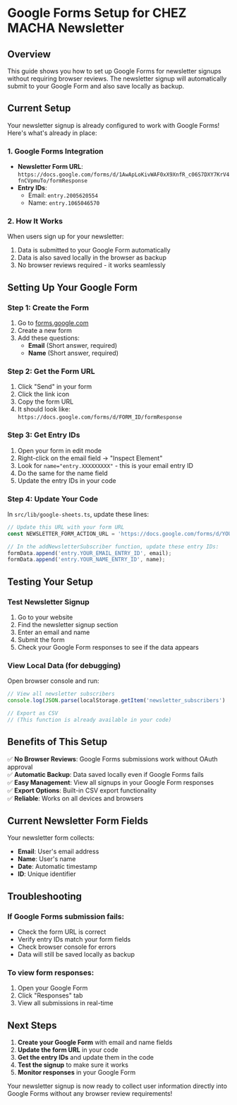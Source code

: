 # Google Forms Setup for CHEZ MACHA Newsletter

## Overview
This guide shows you how to set up Google Forms for newsletter signups without requiring browser reviews. The newsletter signup will automatically submit to your Google Form and also save locally as backup.

## Current Setup
Your newsletter signup is already configured to work with Google Forms! Here's what's already in place:

### 1. Google Forms Integration
- **Newsletter Form URL**: `https://docs.google.com/forms/d/1AwApLoKivWAF0xX9XnfR_c06S7DXY7KrV4fnCVpmuTo/formResponse`
- **Entry IDs**: 
  - Email: `entry.2005620554`
  - Name: `entry.1065046570`

### 2. How It Works
When users sign up for your newsletter:
1. Data is submitted to your Google Form automatically
2. Data is also saved locally in the browser as backup
3. No browser reviews required - it works seamlessly

## Setting Up Your Google Form

### Step 1: Create the Form
1. Go to [forms.google.com](https://forms.google.com)
2. Create a new form
3. Add these questions:
   - **Email** (Short answer, required)
   - **Name** (Short answer, required)

### Step 2: Get the Form URL
1. Click "Send" in your form
2. Click the link icon
3. Copy the form URL
4. It should look like: `https://docs.google.com/forms/d/FORM_ID/formResponse`

### Step 3: Get Entry IDs
1. Open your form in edit mode
2. Right-click on the email field → "Inspect Element"
3. Look for `name="entry.XXXXXXXXX"` - this is your email entry ID
4. Do the same for the name field
5. Update the entry IDs in your code

### Step 4: Update Your Code
In `src/lib/google-sheets.ts`, update these lines:

```typescript
// Update this URL with your form URL
const NEWSLETTER_FORM_ACTION_URL = 'https://docs.google.com/forms/d/YOUR_FORM_ID_HERE/formResponse';

// In the addNewsletterSubscriber function, update these entry IDs:
formData.append('entry.YOUR_EMAIL_ENTRY_ID', email);
formData.append('entry.YOUR_NAME_ENTRY_ID', name);
```

## Testing Your Setup

### Test Newsletter Signup
1. Go to your website
2. Find the newsletter signup section
3. Enter an email and name
4. Submit the form
5. Check your Google Form responses to see if the data appears

### View Local Data (for debugging)
Open browser console and run:
```javascript
// View all newsletter subscribers
console.log(JSON.parse(localStorage.getItem('newsletter_subscribers') || '[]'));

// Export as CSV
// (This function is already available in your code)
```

## Benefits of This Setup

✅ **No Browser Reviews**: Google Forms submissions work without OAuth approval  
✅ **Automatic Backup**: Data saved locally even if Google Forms fails  
✅ **Easy Management**: View all signups in your Google Form responses  
✅ **Export Options**: Built-in CSV export functionality  
✅ **Reliable**: Works on all devices and browsers  

## Current Newsletter Form Fields

Your newsletter form collects:
- **Email**: User's email address
- **Name**: User's name
- **Date**: Automatic timestamp
- **ID**: Unique identifier

## Troubleshooting

### If Google Forms submission fails:
- Check the form URL is correct
- Verify entry IDs match your form fields
- Check browser console for errors
- Data will still be saved locally as backup

### To view form responses:
1. Open your Google Form
2. Click "Responses" tab
3. View all submissions in real-time

## Next Steps

1. **Create your Google Form** with email and name fields
2. **Update the form URL** in your code
3. **Get the entry IDs** and update them in the code
4. **Test the signup** to make sure it works
5. **Monitor responses** in your Google Form

Your newsletter signup is now ready to collect user information directly into Google Forms without any browser review requirements!
